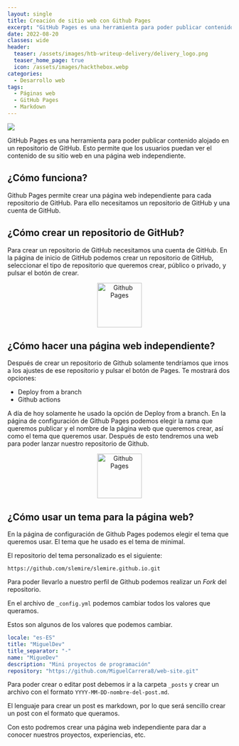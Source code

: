 ```yaml
---
layout: single
title: Creación de sitio web con Github Pages
excerpt: "GitHub Pages es una herramienta para poder publicar contenido alojado en un repositorio de GitHub. Esto permite que los usuarios puedan ver el contenido de su sitio web en una página web independiente."
date: 2022-08-20
classes: wide
header:
  teaser: /assets/images/htb-writeup-delivery/delivery_logo.png
  teaser_home_page: true
  icon: /assets/images/hackthebox.webp
categories:
  - Desarrollo web
tags:  
  - Páginas web
  - GitHub Pages
  - Markdown
---
```


![](/assets/images/htb-writeup-delivery/delivery_logo.png)

GitHub Pages es una herramienta para poder publicar contenido alojado en un repositorio de GitHub. Esto permite que los usuarios puedan ver el contenido de su sitio web en una página web independiente.

## ¿Cómo funciona?

Github Pages permite crear una página web independiente para cada repositorio de GitHub.
Para ello necesitamos un repositorio de GitHub y una cuenta de GitHub.


## ¿Cómo crear un repositorio de GitHub?

Para crear un repositorio de GitHub necesitamos una cuenta de GitHub. En la página de inicio de GitHub podemos crear un repositorio de GitHub, seleccionar el tipo de repositorio que queremos crear, público o privado, y pulsar el botón de crear.


<p align="center">
  <a href="#">
    <img alt="Github Pages" src="https://github.com/MiguelCarrera8/web-site/blob/master/assets/images/ghp-creacion-pagina/new-repo.png" width="100px" />
  </a>
</p>


## ¿Cómo hacer una página web independiente?

Después de crear un repositorio de Github solamente tendríamos que irnos a los ajustes de ese repositorio y pulsar el botón de Pages.
Te mostrará dos opciones:
* Deploy from a branch
* Github actions

A día de hoy solamente he usado la opción de Deploy from a branch. En la página de configuración de Github Pages podemos elegir la rama que queremos publicar y el nombre de la página web que queremos crear, así como el tema que queremos usar. Después de esto tendremos una web para poder lanzar nuestro repositorio de Github.
<p align="center">
  <a href="#">
    <img alt="Github Pages" src="https://github.com/MiguelCarrera8/web-site/blob/master/assets/images/ghp-creacion-pagina/github-pages.png" width="100px" />
  </a>
</p>


## ¿Cómo usar un tema para la página web?

En la página de configuración de Github Pages podemos elegir el tema que queremos usar.
El tema que he usado es el tema de minimal.

El repositorio del tema personalizado es el siguiente:

`https://github.com/slemire/slemire.github.io.git`

Para poder llevarlo a nuestro perfil de Github podemos realizar un *Fork* del repositorio.

En el archivo de `_config.yml` podemos cambiar todos los valores que queramos.

Estos son algunos de los valores que podemos cambiar.

```yml
locale: "es-ES"
title: "MiguelDev"
title_separator: "-"
name: "MigueDev"
description: "Mini proyectos de programación"
repository: "https://github.com/MiguelCarrera8/web-site.git"
```

Para poder crear o editar post debemos ir a la carpeta `_posts` y crear un archivo con el formato `YYYY-MM-DD-nombre-del-post.md`.

El lenguaje para crear un post es markdown, por lo que será sencillo crear un post con el formato que queramos.

Con esto podremos crear una página web independiente para dar a conocer nuestros proyectos, experiencias, etc.